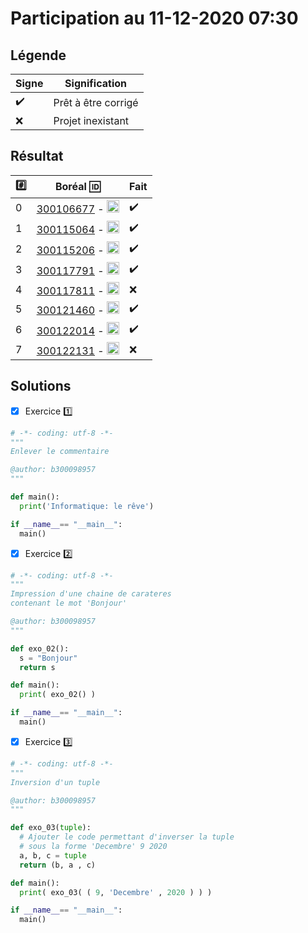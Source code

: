 # Participation au 11-12-2020 07:30

## Légende

| Signe              | Signification                 |
|--------------------|-------------------------------|
| :heavy_check_mark: | Prêt à être corrigé           |
| :x:                | Projet inexistant             |

## Résultat

|:hash:| Boréal :id:                | Fait               |
|------|----------------------------|--------------------|
| 0 | [300106677](https://github.com/leonaldo1994/lab-exercices-de-codage-en-python) - <image src='https://avatars0.githubusercontent.com/u/71027895?s=460&v=4' width=20 height=20></image> | :heavy_check_mark: |
| 1 | [300115064](https://github.com/Naoufal271/lab-exercices-de-codage-en-python) - <image src='https://avatars0.githubusercontent.com/u/72874987?s=460&v=4' width=20 height=20></image> | :heavy_check_mark: |
| 2 | [300115206](https://github.com/itonga/lab-exercices-de-codage-en-python) - <image src='https://avatars0.githubusercontent.com/u/73952068?s=460&v=4' width=20 height=20></image> | :heavy_check_mark: |
| 3 | [300117791](https://github.com/DonMise/lab-exercices-de-codage-en-python) - <image src='https://avatars0.githubusercontent.com/u/73952191?s=460&v=4' width=20 height=20></image> | :heavy_check_mark: | 
| 4 | [300117811](https://github.com/sio-mh/lab-exercices-de-codage-en-python) - <image src='https://avatars0.githubusercontent.com/u/71027809?s=460&v=4' width=20 height=20></image> | :x: |
| 5 | [300121460](https://github.com/Daveinfo20/lab-exercices-de-codage-en-python) - <image src='https://avatars0.githubusercontent.com/u/71027883?s=460&v=4' width=20 height=20></image> | :heavy_check_mark: |
| 6 | [300122014](https://github.com/sylvainEmm/lab-exercices-de-codage-en-python) - <image src='https://avatars0.githubusercontent.com/u/71392439?s=460&v=4' width=20 height=20></image> | :heavy_check_mark: |
| 7 | [300122131](https://github.com/emsed0/lab-exercices-de-codage-en-python) - <image src='https://avatars0.githubusercontent.com/u/71394111?s=460&v=4' width=20 height=20></image> | :x:|

## Solutions

- [x] Exercice :one:

```python
# -*- coding: utf-8 -*-
"""
Enlever le commentaire

@author: b300098957
"""

def main():
  print('Informatique: le rêve')

if __name__== "__main__":
  main()
```

- [x] Exercice :two:

```python
# -*- coding: utf-8 -*-
"""
Impression d'une chaine de carateres 
contenant le mot 'Bonjour'

@author: b300098957
"""

def exo_02():
  s = "Bonjour"
  return s

def main():
  print( exo_02() )

if __name__== "__main__":
  main()
```

- [x] Exercice :three:

```python
# -*- coding: utf-8 -*-
"""
Inversion d'un tuple

@author: b300098957
"""

def exo_03(tuple):
  # Ajouter le code permettant d'inverser la tuple
  # sous la forme 'Decembre' 9 2020
  a, b, c = tuple
  return (b, a , c)

def main():
  print( exo_03( ( 9, 'Decembre' , 2020 ) ) )

if __name__== "__main__":
  main()
```
